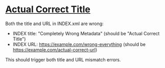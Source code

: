 # [Actual Correct Title](https://example.com/actual-correct-url)

Both the title and URL in INDEX.xml are wrong:

- INDEX title: "Completely Wrong Metadata" (should be "Actual Correct Title")
- INDEX URL: <https://example.com/wrong-everything> (should be <https://example.com/actual-correct-url>)

This should trigger both title and URL mismatch errors.
